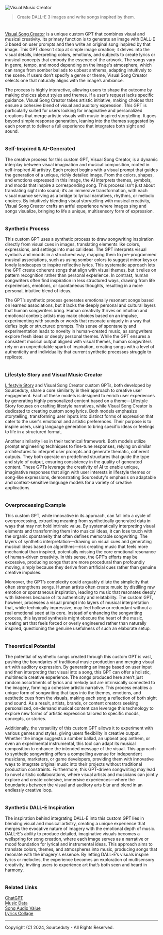 ![Visual Music Creator](https://github.com/user-attachments/assets/1018fb6e-efd1-47b7-b1d9-e5c6533ec05c)

> Create DALL-E 3 images and write songs inspired by them.
#

[Visual Song Creator](https://chatgpt.com/g/g-HCsHOxt1t-visual-song-creator) is a unique custom GPT that combines visual and musical creativity. Its primary function is to generate an image with DALL-E 3 based on user prompts and then write an original song inspired by that image. This GPT doesn’t stop at simple image creation; it delves into the visual details, interpreting colors, emotions, and subjects to create lyrics or musical concepts that embody the essence of the artwork. The songs vary in genre, tempo, and mood depending on the image's atmosphere, which can range from somber ballads to upbeat anthems, adapting intuitively to the scene. If users don’t specify a genre or theme, Visual Song Creator selects one that naturally aligns with the image’s ambiance.

The process is highly interactive, allowing users to shape the outcome by making choices about styles and themes. If a user’s request lacks specific guidance, Visual Song Creator takes artistic initiative, making choices that ensure a cohesive blend of visual and auditory expression. This GPT is particularly suited for users looking for imaginative and personalized creations that merge artistic visuals with music-inspired storytelling. It goes beyond simple response generation, leaning into the themes suggested by each prompt to deliver a full experience that integrates both sight and sound.

#
### Self-Inspired & AI-Generated

The creative process for this custom GPT, Visual Song Creator, is a dynamic interplay between visual imagination and musical composition, rooted in self-inspired AI artistry. Each project begins with a visual prompt that guides the generation of a unique, richly detailed image. From the colors, shapes, and emotions expressed in this image, the AI interprets themes, symbols, and moods that inspire a corresponding song. This process isn't just about translating sight into sound; it’s an immersive transformation, with each visual nuance serving as a bridge to lyrical narratives, rhythms, or melodic choices. By intuitively blending visual storytelling with musical creativity, Visual Song Creator crafts an artful experience where images sing and songs visualize, bringing to life a unique, multisensory form of expression.

#
### Synthetic Process

This custom GPT uses a synthetic process to draw songwriting inspiration directly from visual cues in images, translating elements like colors, expressions, and settings into musical ideas. The GPT interprets visual symbols and moods in a structured way, mapping them to pre-programmed musical associations, such as using somber colors to suggest minor keys or lonely landscapes to inspire reflective lyrics. This systematic approach lets the GPT create coherent songs that align with visual themes, but it relies on pattern recognition rather than personal experience. In contrast, human songwriters often find inspiration in less structured ways, drawing from life experiences, emotions, or spontaneous thoughts, resulting in a more personal, intuitive blend of ideas.

The GPT’s synthetic process generates emotionally resonant songs based on learned associations, but it lacks the deeply personal and cultural layers that human songwriters bring. Human creativity thrives on intuition and emotional context; artists may make choices based on an impulse, experimenting with sounds or words that resonate uniquely in a way that defies logic or structured prompts. This sense of spontaneity and experimentation leads to novelty in human-created music, as songwriters explore fresh ideas or deeply personal themes. While the GPT ensures a consistent musical output aligned with visual themes, human songwriters rely on an unpredictable spark of inspiration, creating songs with a level of authenticity and individuality that current synthetic processes struggle to replicate.

#
### Lifestyle Story and Visual Music Creator

[Lifestyle Story](https://github.com/sourceduty/Lifestyle_Story) and Visual Song Creator custom GPTs, both developed by Sourceduty, share a core similarity in their approach to creative user engagement. Each of these models is designed to enrich user experiences by generating highly personalized content based on a theme—Lifestyle Story focuses on crafting lifestyle narratives, while Visual Song Creator is dedicated to creating custom song lyrics. Both models emphasize storytelling, transforming user inputs into distinct forms of expression that cater to the user's emotional and artistic preferences. Their purpose is to inspire users, using language generation to bring specific ideas or feelings to life in a structured format.

Another similarity lies in their technical framework. Both models utilize prompt engineering techniques to fine-tune responses, relying on similar architectures to interpret user prompts and generate thematic, coherent outputs. They both operate on predefined structures that guide the type and style of output, ensuring consistency in the quality of generated content. These GPTs leverage the creativity of AI to enable unique, imaginative responses that align with user interests in lifestyle themes or song-like expressions, demonstrating Sourceduty's emphasis on adaptable and context-sensitive language models for a variety of creative applications.

#
### Overprocessing Example

This custom GPT, while innovative in its approach, can fall into a cycle of overprocessing, extracting meaning from synthetically generated data in ways that may not hold intrinsic value. By systematically interpreting visual elements and transforming them into musical ideas, it can lose touch with the organic spontaneity that often defines memorable songwriting. The layers of synthetic interpretation—drawing on visual cues and generating musical ideas based on algorithms—risk creating music that feels more mechanical than inspired, potentially missing the core emotional resonance of human-driven creativity. In this sense, the GPT’s efforts may be excessive, producing songs that are more procedural than profoundly moving, simply because they derive from artificial cues rather than genuine creative impulses.

Moreover, the GPT’s complexity could arguably dilute the simplicity that often strengthens songs. Human artists often create music by distilling raw emotion or spontaneous inspiration, leading to music that resonates deeply with listeners because of its authenticity and relatability. The custom GPT, however, processes a visual prompt into layers of musical interpretation that, while technically impressive, may feel hollow or redundant without a real emotional seed at its core. Instead of enhancing the songwriting process, this layered synthesis might obscure the heart of the music, creating art that feels forced or overly engineered rather than naturally inspired, questioning the genuine usefulness of such an elaborate setup.

#
### Theoretical Potential

The potential of synthetic songs created through this custom GPT is vast, pushing the boundaries of traditional music production and merging visual art with auditory expression. By generating an image based on user input and then interpreting that visual into a song, this GPT can offer a holistic, multimedia creative experience. The songs produced here aren’t just random assortments of lyrics and melody but are intrinsically connected to the imagery, forming a cohesive artistic narrative. This process enables a unique form of songwriting that taps into the themes, emotions, and aesthetic cues from the visuals, making each song a reflection of both sight and sound. As a result, artists, brands, or content creators seeking personalized, on-demand musical content can leverage this technology to explore new forms of artistic expression tailored to specific moods, concepts, or stories.

Additionally, the versatility of this custom GPT allows it to experiment with various genres and styles, giving users flexibility in creative output. Whether the image suggests a somber ballad, an upbeat pop anthem, or even an experimental instrumental, this tool can adapt its musical composition to enhance the intended message of the visual. This approach to synthetic songwriting offers a compelling avenue for independent musicians, marketers, or game developers, providing them with innovative ways to integrate original music into their projects without traditional production constraints. Furthermore, this GPT-driven songwriting may lead to novel artistic collaborations, where visual artists and musicians can jointly explore and create cohesive, immersive experiences—where the boundaries between the visual and auditory arts blur and blend in an endlessly creative loop.

#
### Synthetic DALL-E Inspiration

The inspiration behind integrating DALL-E into this custom GPT lies in blending visual and musical artistry, creating a unique experience that merges the evocative nature of imagery with the emotional depth of music. DALL-E’s ability to produce detailed, imaginative visuals becomes a wellspring for song creation, where each image serves as a narrative or mood foundation for lyrical and instrumental ideas. This approach aims to translate colors, themes, and atmospheres into music, producing songs that resonate with the imagery's essence. By letting DALL-E’s visuals inspire lyrics or melodies, the experience becomes an exploration of multisensory creativity, inviting users to experience art that’s both seen and heard in harmony.

#
### Related Links

[ChatGPT](https://github.com/sourceduty/ChatGPT)
<br>
[Music Data](https://github.com/sourceduty/Music_Data)
<br>
[Song Audio Value](https://github.com/sourceduty/Song_Audio_Value)
<br>
[Lyrics Collage](https://github.com/sourceduty/Lyrics_Collage)

***
Copyright (C) 2024, Sourceduty - All Rights Reserved.
